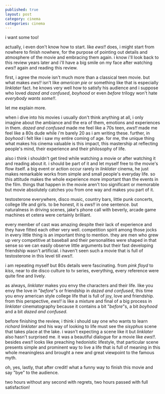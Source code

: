 ```yaml
---
published: true
layout: post
category: cinema
categories: cinema
---
```

i want some too!

actually, i even don't know how to start. like _ews!!_ does, i might start from nowhere to finish nowhere, for the purpose of pointing out details and atmosphere of the movie and embracing them again. i know i'll look back to this review years later and i'll have a big smile on my face after watching _ews!!_ again and reading this review.

first, i agree the movie isn't much more than a classical teen movie. but what makes _ews!!_ isn't like _american pie_ or something like that is especially _linklater_ fact. he knows very well how to satisfy his audience and i suppose who loved _dazed and confused_, _boyhood_ or even _before_ trilogy won't hate _everybody wants some!!_. 

let me explain more.

when i dive into his movies i usually don't think anything at all, i only imagine about the ambiance and the era of them, emotions and experiences in them. _dazed and confused_ made me feel like a 70s teen, _ews!!_ made me feel like a 80s dude while i'm barely 20 as i am writing these. further, in _boyhood_ i felt like i saw my entire coming of age. for me, the unique thing what makes his cinema valuable is this impact, this mastership at reflecting people's mind, their experience and their philosophy of life. 

also i think i shouldn't get tired while watching a movie or after watching it and reading about it. i should be part of it and let myself free to the movie's flow itself. a big event or action occur rarely in _linklater_ cinema, he just makes remarkable works from simple and small people's everyday life. so this attitude makes the whole experience more important than the events in the film. things that happen in the movie aren't too significant or memorable but movie absolutely catches you from one way and makes you part of it.

testosterone everywhere, disco music, country bars, little punk concerts, college life and girls. to be honest, it is _ews!!_ in one sentence. but naturalness in driving scenes, jake's phone call with beverly, arcade game machines et cetera were certainly brilliant.

every member of cast was amazing despite their lack of experience and they have fitted each other very well. competition spirit among those jocks in every little thing is an important thing to mention. they are men who grew up very competitive at baseball and their personalities were shaped in that sense so we can easily observe little arguments but their fast developing friendship wasn't artificial. i haven't seen such a movie that is full of testosterone in this level till _ews!!_.

i am repeating myself but 80s details were fascinating. from _pink floyd_ to _kiss_, near to die disco culture to tv series, everything, every reference were quite fine and lively.

as always, _linklater_ makes you envy the characters and their life. like you envy the love in "_before_"s or friendship in _dazed and confused_, this time you envy american style college life that is full of joy, love and friendship. from this perspective, _ews!!_ is like a mixture and final of a big process in _linklater_ cinematography because it contains a bit "_before_"s, a bit _boyhood_ and a bit _dazed and confused_. 
  
before finishing the review, i think i should say one who wants to learn _richard linklater_ and his way of looking to life must see the _sisyphus_ scene that takes place at the lake. i wasn't expecting a scene like it but _linklater_ also hasn't surprised me. it was a beautiful dialogue for a movie like _ews!!_. besides _ews!!_ looks like preaching hedonistic lifestyle, that particular scene presents simple and prominent way to live a life that is full of meaning in this whole meaningless and brought a new and great viewpoint to the famous myth.

oh, yes, lastly, that after credit! what a funny way to finish this movie and say "bye" to the audience.

two hours without any second with regrets, two hours passed with full satisfaction!
